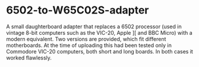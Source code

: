 # 6502-to-W65C02S-adapter
A small daughterboard adapter that replaces a 6502 processor (used in vintage 8-bit computers such as the VIC-20, Apple ][ and BBC Micro) with a modern equivalent. Two versions are provided, which fit different motherboards. At the time of uploading this had been tested only in Commodore VIC-20 computers, both short and long boards. In both cases it worked flawlessly.
